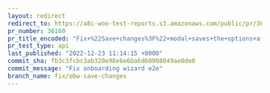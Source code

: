 ```yaml
---
layout: redirect
redirect_to: https://a8c-woo-test-reports.s3.amazonaws.com/public/pr/36160/api/index.html
pr_number: 36160
pr_title_encoded: "Fix+%22Save+changes%3F%22+modal+saves+the+options+after+selecting+the+%27Discard%27+option"
pr_test_type: api
last_published: "2022-12-23 11:14:15 +0000"
commit_sha: fb3c3fcbc3ab320e98e6e6ba6d60908049ae0de0
commit_message: "Fix onboarding wizard e2e"
branch_name: fix/obw-save-changes
---
```

